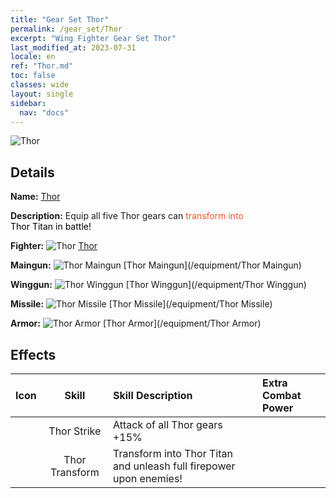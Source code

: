 ```yaml
---
title: "Gear Set Thor"
permalink: /gear_set/Thor
excerpt: "Wing Fighter Gear Set Thor"
last_modified_at: 2023-07-31
locale: en
ref: "Thor.md"
toc: false
classes: wide
layout: single
sidebar:
  nav: "docs"
---
```



![Thor](/images/suit_icon_2.png)

## Details

 **Name:** [Thor](/gear_set/Thor) 

 **Description:** Equip all five Thor gears can <span style="color: #FF502E">transform into</span><br/><span style="color: #000000;"> Thor Titan in battle!</span> 

 **Fighter:** ![Thor](/images/ship/fj_img102_p.png) [Thor](/fighter/Thor) 

 **Maingun:** ![Thor Maingun](/images/equipment/zhupao7_p.png) [Thor Maingun](/equipment/Thor Maingun) 

 **Winggun:** ![Thor Winggun](/images/equipment/fupao7_p.png) [Thor Winggun](/equipment/Thor Winggun) 

 **Missile:** ![Thor Missile](/images/equipment/daodan6_p.png) [Thor Missile](/equipment/Thor Missile) 

 **Armor:** ![Thor Armor](/images/equipment/zhuangjia7_p.png) [Thor Armor](/equipment/Thor Armor) 



## Effects

  |  Icon  |      Skill   | Skill Description | Extra Combat Power |
  |:-------|:------------:|:------------------|:-------------------|
  |  | Thor Strike | Attack of all Thor gears +15% |  |
  |  | Thor Transform | Transform into Thor Titan and unleash full firepower upon enemies! |  |


